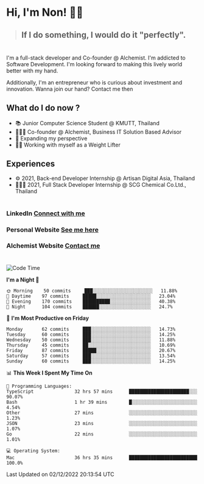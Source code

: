 # Hi, I'm Non! 🖐🏻

> ## If I do something, I would do it "perfectly".

#

I'm a full-stack developer and Co-founder @ Alchemist. I'm addicted to Software Development. I'm looking forward to making this lively world better with my hand.

Additionally, I'm an entrepreneur who is curious about investment and innovation. Wanna join our hand? Contact me then

## What do I do now ?

- 📚 Junior Computer Science Student @ KMUTT, Thailand
- 🧑🏻‍💻 Co-founder @ Alchemist, Business IT Solution Based Advisor
- 🌈 Expanding my perspective
- 🏋🏻 Working with myself as a Weight Lifter

## Experiences

- ⚙️ 2021, Back-end Developer Internship @ Artisan Digital Asia, Thailand
- 🧑🏻‍💻 2021, Full Stack Developer Internship @ SCG Chemical Co.Ltd., Thailand

#

### LinkedIn [Connect with me](https://www.linkedin.com/in/non-nontra/)

### Personal Website [See me here](https://nonnontra.com/)

### Alchemist Website [Contact me](https://alchemist-softwarehouse.co/)

#

<!--START_SECTION:waka-->
![Code Time](http://img.shields.io/badge/Code%20Time-2%2C203%20hrs%2048%20mins-blue)

**I'm a Night 🦉** 

```text
🌞 Morning    50 commits     ███░░░░░░░░░░░░░░░░░░░░░░   11.88% 
🌆 Daytime    97 commits     █████░░░░░░░░░░░░░░░░░░░░   23.04% 
🌃 Evening    170 commits    ██████████░░░░░░░░░░░░░░░   40.38% 
🌙 Night      104 commits    ██████░░░░░░░░░░░░░░░░░░░   24.7%

```
📅 **I'm Most Productive on Friday** 

```text
Monday       62 commits     ███░░░░░░░░░░░░░░░░░░░░░░   14.73% 
Tuesday      60 commits     ███░░░░░░░░░░░░░░░░░░░░░░   14.25% 
Wednesday    50 commits     ███░░░░░░░░░░░░░░░░░░░░░░   11.88% 
Thursday     45 commits     ██░░░░░░░░░░░░░░░░░░░░░░░   10.69% 
Friday       87 commits     █████░░░░░░░░░░░░░░░░░░░░   20.67% 
Saturday     57 commits     ███░░░░░░░░░░░░░░░░░░░░░░   13.54% 
Sunday       60 commits     ███░░░░░░░░░░░░░░░░░░░░░░   14.25%

```


📊 **This Week I Spent My Time On** 

```text
💬 Programming Languages: 
TypeScript               32 hrs 57 mins      ██████████████████████░░░   90.07% 
Bash                     1 hr 39 mins        █░░░░░░░░░░░░░░░░░░░░░░░░   4.54% 
Other                    27 mins             ░░░░░░░░░░░░░░░░░░░░░░░░░   1.23% 
JSON                     23 mins             ░░░░░░░░░░░░░░░░░░░░░░░░░   1.07% 
Go                       22 mins             ░░░░░░░░░░░░░░░░░░░░░░░░░   1.01%

💻 Operating System: 
Mac                      36 hrs 35 mins      █████████████████████████   100.0%

```


 Last Updated on 02/12/2022 20:13:54 UTC
<!--END_SECTION:waka-->

